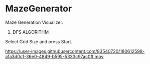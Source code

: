 # MazeGenerator
Maze Generation Visualizer.

1. DFS ALGORITHM

Select Grid Size and press Start.


https://user-images.githubusercontent.com/83540720/180612598-a1a3d0c1-36e0-4849-b595-5333c97ac0ff.mov

